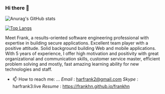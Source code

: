 ### Hi there 👋
![Anurag's GitHub stats](https://github-readme-stats.vercel.app/api?username=frankhn&show_icons=true)
<!-- 
[![Anurag's GitHub stats](https://github-readme-stats.vercel.app/api?username=frankhn)](https://github.com/anuraghazra/github-readme-stats&show_icons=true&theme=noctis_minimus) -->

[![Top Langs](https://github-readme-stats.vercel.app/api/top-langs/?username=frankhn&layout=compact)](https://github.com/anuraghazra/github-readme-stats&theme=noctis_minimus)
<!--
**frankhn/frankhn** is a ✨ _special_ ✨ repository because its `README.md` (this file) appears on your GitHub profile.

Here are some ideas to get you started:

- 🔭 I’m currently working on ...
- 🌱 I’m currently learning ...
- 👯 I’m looking to collaborate on ...
- 🤔 I’m looking for help with ...
- 💬 Ask me about ...
- 📫 How to reach me: ...
- 😄 Pronouns: ...
- ⚡ Fun fact: ...
-->
Meet Frank, a results-oriented software engineering professional with expertise in building secure applications. Excellent team player with a positive attitude. Solid background building Web and mobile applications. With 5 years of experience, I offer high motivation and positivity with great organizational and communication skills, customer service master, efficient problem solving and mostly, fast amazing learning ability for new technologies and staff.

- 📫 How to reach me: ... 
   *Email* : harfrank2@gmail.com
   *Skype* : harfrank3:live
   *Resume* : https://frankhn.github.io/frankhn
